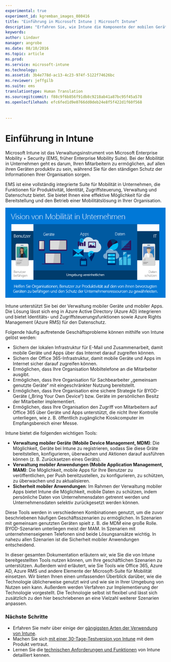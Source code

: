 ```yaml
---
experimental: true
experiment_id: kgremban_images_080416
title: "Einführung in Microsoft Intune | Microsoft Intune"
description: "Erfahren Sie, wie Intune die Komponente der mobilen Geräteverwaltung der „Enterprise Mobility + Security“-Lösung darstellt."
keywords: 
author: Lindavr
manager: angrobe
ms.date: 08/10/2016
ms.topic: article
ms.prod: 
ms.service: microsoft-intune
ms.technology: 
ms.assetid: 3b4e778d-ac13-4c23-974f-5122f74626bc
ms.reviewer: jeffgilb
ms.suite: ems
translationtype: Human Translation
ms.sourcegitcommit: f88c9f6b856f91db8c9218ab41a87bc95f45a578
ms.openlocfilehash: efc6fed1d9e0766dd0deb24e8f5f422d1f60f568


---
```


# Einführung in Intune
Microsoft Intune ist das Verwaltungsinstrument von Microsoft Enterprise Mobility + Security (EMS, früher Enterprise Mobility Suite). Bei der Mobilität in Unternehmen geht es darum, Ihren Mitarbeitern zu ermöglichen, auf allen ihren Geräten produktiv zu sein, während Sie für den ständigen Schutz der Informationen Ihrer Organisation sorgen.  

EMS ist eine vollständig integrierte Suite für Mobilität in Unternehmen, die Funktionen für Produktivität, Identität, Zugriffsteuerung, Verwaltung und Datenschutz bietet. Sie bietet Ihnen eine effektive Möglichkeit für die Bereitstellung und den Betrieb einer Mobilitätslösung in Ihrer Organisation.  

![Bild der Vision von Mobilität in Unternehmen](..\media\em-vision.png)

Intune unterstützt Sie bei der Verwaltung mobiler Geräte und mobiler Apps. Die Lösung lässt sich eng in Azure Active Directory (Azure AD) integrieren und bietet Identitäts- und Zugriffsteuerungsfunktionen sowie Azure Rights Management (Azure RMS) für den Datenschutz.  

Folgende häufig auftretende Geschäftsprobleme können mithilfe von Intune gelöst werden:

* Sichern der lokalen Infrastruktur für E-Mail und Zusammenarbeit, damit mobile Geräte und Apps über das Internet darauf zugreifen können.
* Sichern der Office 365-Infrastruktur, damit mobile Geräte und Apps im Internet sicher darauf zugreifen können.
* Ermöglichen, dass Ihre Organisation Mobiltelefone an die Mitarbeiter ausgibt.
* Ermöglichen, dass Ihre Organisation für Sachbearbeiter „gemeinsam genutzte Geräte“ mit eingeschränkter Nutzung bereitstellt.
* Ermöglichen, dass Ihre Organisation eine sichere Strategie für BYOD-Geräte („Bring Your Own Device“) bzw. Geräte im persönlichen Besitz der Mitarbeiter implementiert.
* Ermöglichen, dass Ihre Organisation den Zugriff von Mitarbeitern auf Office 365 über Geräte und Apps unterstützt, die nicht Ihrer Kontrolle unterliegen, wie z. B. öffentlich zugängliche Kioskcomputer im Empfangsbereich einer Messe.

Intune bietet die folgenden wichtigen Tools:
* **Verwaltung mobiler Geräte (Mobile Device Management, MDM)**: Die Möglichkeit, Geräte bei Intune zu registrieren, sodass Sie diese Gräte bereitstellen, konfigurieren, überwachen und Aktionen darauf ausführen können (z. B. Zurücksetzen eines Geräts).
* **Verwaltung mobiler Anwendungen (Mobile Application Management, MAM)**: Die Möglichkeit, mobile Apps für Ihre Benutzer zu veröffentlichen, per Push bereitzustellen, zu konfigurieren, zu schützen, zu überwachen und zu aktualisieren.
* **Sicherheit mobiler Anwendungen**: Im Rahmen der Verwaltung mobiler Apps bietet Intune die Möglichkeit, mobile Daten zu schützen, indem persönliche Daten von Unternehmensdaten getrennt werden und Unternehmensdaten selektiv zurückgesetzt werden können.

Diese Tools werden in verschiedenen Kombinationen genutzt, um die zuvor beschriebenen häufigen Geschäftsszenarien zu ermöglichen. In Szenarien mit gemeinsam genutzten Geräten spielt z. B. die MDM eine große Rolle. BYOD-Szenarien unterliegen meist der MAM. In Szenarien mit unternehmenseigenen Telefonen sind beide Lösungsansätze wichtig. In nahezu allen Szenarien ist die Sicherheit mobiler Anwendungen entscheidend.

In dieser gesamten Dokumentation erläutern wir, wie Sie die von Intune bereitgestellten Tools nutzen können, um Ihre geschäftlichen Szenarien zu unterstützen.  Außerdem wird erläutert, wie Sie Tools wie Office 365, Azure AD, Azure RMS und andere Elemente der Microsoft-Suite für Mobilität einsetzen. Wir bieten Ihnen einen umfassenden Überblick darüber, wie die Technologie üblicherweise genutzt wird und wie sie in Ihrer Umgebung von Nutzen sein kann. Außerdem werden Verfahren zur Implementierung der Technologie vorgestellt. Die Technologie selbst ist flexibel und lässt sich zusätzlich zu den hier beschriebenen an eine Vielzahl weiterer Szenarien anpassen.

### Nächste Schritte
* Erfahren Sie mehr über einige der [gängigsten Arten der Verwendung von Intune](common-ways-to-use-intune.md).
* Machen Sie sich [mit einer 30-Tage-Testversion von Intune](get-started-with-a-30-day-trial-of-microsoft-intune.md) mit dem Produkt vertraut.
* Lernen Sie die [technischen Anforderungen und Funktionen](/intune/get-started/what-to-know-before-you-start-microsoft-intune) von Intune detailliert kennen.



<!--HONumber=Aug16_HO2-->


